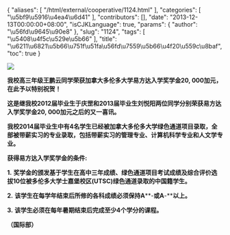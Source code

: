 {
    "aliases": [
        "/html/external/cooperative/1124.html"
    ],
    "categories": [
        "\u5bf9\u5916\u4ea4\u6d41"
    ],
    "contributors": [],
    "date": "2013-12-13T00:00:00+08:00",
    "isCJKLanguage": true,
    "params": {
        "author": "\u56fd\u9645\u90e8"
    },
    "slug": "1124",
    "tags": [
        "\u5408\u4f5c\u529e\u5b66"
    ],
    "title": "\u6211\u6821\u5b66\u751f\u51fa\u56fd\u7559\u5b66\u4f20\u559c\u8baf",
    "toc": true
}

![](https://cdn.tfls.online/mirror/full/df456c544b073190cee8fa7a02c584e4e2b8f763.jpg)




  





**我校高三年级王鹏云同学荣获加拿大多伦多大学易方达入学奖学金****20, 000****加元，在此予以特别祝贺！**




**这是继我校****2012****届毕业生于庆罡和****2013****届毕业生刘悦阳两位同学分别荣获易方达入学奖学金****20, 000****加元之后的又一喜讯。**




**我校****2014****届毕业生中有****4****名学生已经被加拿大多伦多大学绿色通道项目录取，全部被带薪实习的专业录取，包括带薪实习的管理专业、计算机科学专业和人文学专业。**














**获得易方达入学奖学金的条件:**




 **1.** **奖学金的颁发基于学生在高中三年成绩、绿色通道项目考试成绩及综合评价选拔10位被多伦多大学士嘉堡校区(UTSC)绿色通道录取的中国籍学生。** 




**2.** **该学生在每学年结束后所修的各科成绩必须保持A****-****或A****-****以上。**




**3.** **该学生必须在每年暑期结束后完成至少4个学分的课程。**



****（国际部）****

  




